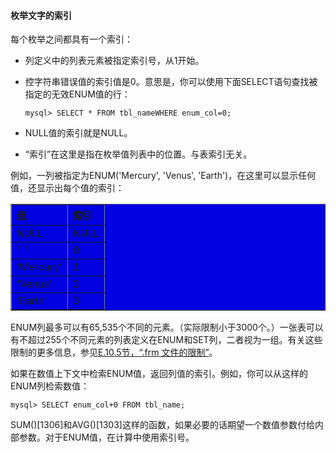 #### 枚举文字的索引

每个枚举之间都具有一个索引：

* 列定义中的列表元素被指定索引号，从1开始。

* 控字符串错误值的索引值是0。意思是，你可以使用下面SELECT语句查找被指定的无效ENUM值的行：

    ```
    mysql> SELECT * FROM tbl_nameWHERE enum_col=0;
    ```

* NULL值的索引就是NULL。

* “索引”在这里是指在枚举值列表中的位置。与表索引无关。

例如，一列被指定为ENUM('Mercury', 'Venus', 'Earth')，在这里可以显示任何值，还显示出每个值的索引：

<table border="1" width='100%' cellspacing="0" cellpadding="0" bgcolor="write">
<tr>
<th align="left">值</th>
<th align="left">索引</th>
</tr>
<tr>
<td align="left">NULL</td>
<td align="left">NULL</td>
</tr>
<tr>
<td align="left">'&nbsp;&nbsp;'</td>
<td align="left">0</td>
</tr>
<tr>
<td align="left">'Mercury'</td>
<td align="left">1</td>
</tr>
<tr>
<td align="left">'Venus'</td>
<td align="left">2</td>
</tr>
<tr>
<td align="left">'Earth'</td>
<td align="left">3</td>
</tr>
</table>

ENUM列最多可以有65,535个不同的元素。（实际限制小于3000个。）一张表可以有不超过255个不同元素的列表定义在ENUM和SET列，二者视为一组。有关这些限制的更多信息，参见[E.10.5节，“.frm 文件的限制”](../Appendix_E/E.10.05_Limits_Imposed_by_.frm_File_Structure.md)。

如果在数值上下文中检索ENUM值，返回列值的索引。例如，你可以从这样的ENUM列检索数值：

```
mysql> SELECT enum_col+0 FROM tbl_name;
```

SUM()[1306]和AVG()[1303]这样的函数，如果必要的话期望一个数值参数付给内部参数。对于ENUM值，在计算中使用索引号。
